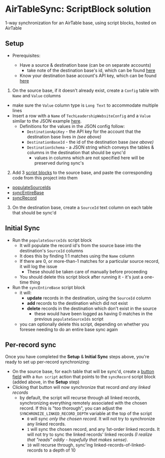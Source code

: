 # AirTableSync: ScriptBlock solution

1-way synchronization for an AirTable base, using script blocks, hosted on AirTable

## Setup

- Prerequisites:

  - Have a source & destination base (can be on separate accounts)
    - take note of the destination base's id, which can be found [here](https://airtable.com/api)
  - Know your destination base account's API key, which can be found [here](https://airtable.com/account)

1. On the source base, if it doesn't already exist, create a `Config` table with `Name` and `Value` columns

- make sure the `Value` column type is `Long Text` to accommodate multiple lines
- Insert a row with a `Name` of `TechLeadershipWebsiteConfig` and a `Value` similar to the JSON example [here](./configExample.json).
  - Definitions for the values in the JSON config follow:
    - `DestinationApiKey` - the API key for the account that the destination base lives in _(see above)_
    - `DestinationBaseId` - the id of the destination base _(see above)_
    - `DestinationSchema` - a JSON string which conveys the tables & columns in the destination that should be sync'd
      - values in columns which are not specified here will be preserved during sync's

2. Add 3 [script blocks](https://support.airtable.com/hc/en-us/articles/360043041074-Scripting-block-overview) to the source base, and paste the corresponding code from this project into them

- [populateSourceIds](./populateSourceIds.js)
- [syncEntireBase](./syncEntireBase.js)
- [syncRecord](./syncRecord.js)

3. On the destination base, create a `SourceId` text column on each table that should be sync'd

## Initial Sync

- Run the `populateSourceIds` script block
  - It will populate the record id's from the source base into the destination's `SourceId` columns
  - It does this by finding 1:1 matches using the `Name` column
  - If there are 0, or more-than-1 matches for a particular source record, it will log the issue
    - These should be taken care of manually before proceeding
  - You should delete this script block after running it - it's just a one-time thing
- Run the `syncEntireBase` script block
  - it will:
    - **update** records in the destination, using the `SourceId` column
    - **add** records to the destination which did not exist
    - **delete** records in the destination which don't exist in the source
      - these would have been logged as having 0 matches in the previous `populateSourceIds` script
  - you can optionally delete this script, depending on whether you foresee needing to do an entire base sync again

## Per-record sync

Once you have completed the **Setup** & **Initial Sync** steps above, you're ready to set up per-record synchronizing:

- On the source base, for each table that will be sync'd, create a [button field](https://support.airtable.com/hc/en-us/articles/360048496693-Button-field) with a `Run script` action that points to the `syncRecord` script block (added above, in the **Setup** step)
- Clicking that button will now synchronize that record _and any linked records_
  - by default, the script will recurse through all linked records, synchronizing everything remotely associated with the chosen record. If this is "too thorough", you can adjust the `SYNCHRONIZE_LINKED_RECORD_DEPTH` variable at the top of the script
    - `0` will sync _only the chosen record_. It will not try to synchronize any linked records.
    - `1` will sync the chosen record, and any 1st-order linked records. It will not try to sync the linked records' linked records _(I realize that "reads" oddly - hopefully that makes sense)_.
    - `10` will recurse through, sync'ing linked-records-of-linked-records to a depth of 10
